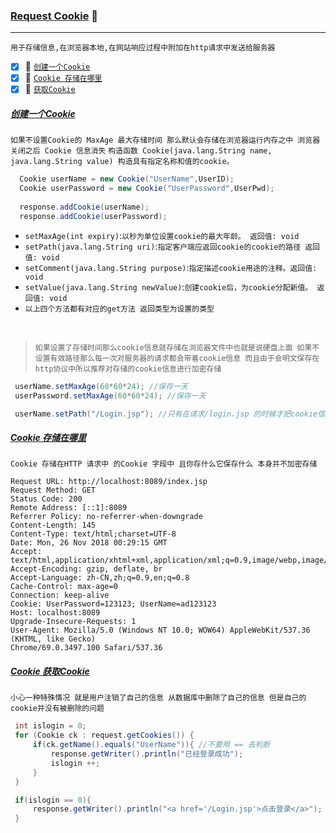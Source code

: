 ### [Request Cookie](#top) <b id="top"></b> :maple_leaf:

----
`用于存储信息,在浏览器本地,在网站响应过程中附加在http请求中发送给服务器`

- [x] :maple_leaf: [`创建一个Cookie`](#create) 
- [x] :maple_leaf: [`Cookie 存储在哪里`](#place) 
- [x] :maple_leaf: [`获取Cookie`](#get) 

##### [创建一个Cookie](#top)  <b id="create"></b>
`如果不设置Cookie的 MaxAge 最大存储时间 那么默认会存储在浏览器运行内存之中 浏览器关闭之后 Cookie 信息消失`
`构造函数 Cookie(java.lang.String name, java.lang.String value) 构造具有指定名称和值的cookie。`
```c#
  Cookie userName = new Cookie("UserName",UserID);
  Cookie userPassword = new Cookie("UserPassword",UserPwd);
  
  response.addCookie(userName);
  response.addCookie(userPassword);
```
* `setMaxAge(int expiry)`:`以秒为单位设置cookie的最大年龄。 返回值: void`
* `setPath(java.lang.String uri)`:`指定客户端应返回cookie的cookie的路径 返回值: void`
* `setComment(java.lang.String purpose)`:`指定描述cookie用途的注释。返回值: void`
* `setValue(java.lang.String newValue)`:`创建cookie后，为cookie分配新值。 返回值: void`
* `以上四个方法都有对应的get方法 返回类型为设置的类型`
<br/>

> `如果设置了存储时间那么cookie信息就存储在浏览器文件中也就是说硬盘上面 如果不设置有效路径那么每一次对服务器的请求都会带着cookie信息 而且由于会明文保存在
http协议中所以推荐对存储的cookie信息进行加密存储`


```c#
 userName.setMaxAge(60*60*24); //保存一天
 userPassword.setMaxAge(60*60*24); //保存一天

 userName.setPath("/Login.jsp"); //只有在请求/login.jsp 的时候才把cookie信息 加到http请求中
```


##### [Cookie 存储在哪里](#top)  <b id="place"></b>
`Cookie 存储在HTTP 请求中 的Cookie 字段中 且你存什么它保存什么 本身并不加密存储`
```http
Request URL: http://localhost:8089/index.jsp
Request Method: GET
Status Code: 200 
Remote Address: [::1]:8089
Referrer Policy: no-referrer-when-downgrade
Content-Length: 145
Content-Type: text/html;charset=UTF-8
Date: Mon, 26 Nov 2018 00:29:15 GMT
Accept: text/html,application/xhtml+xml,application/xml;q=0.9,image/webp,image/apng,*/*;q=0.8
Accept-Encoding: gzip, deflate, br
Accept-Language: zh-CN,zh;q=0.9,en;q=0.8
Cache-Control: max-age=0
Connection: keep-alive
Cookie: UserPassword=123123; UserName=ad123123
Host: localhost:8089
Upgrade-Insecure-Requests: 1
User-Agent: Mozilla/5.0 (Windows NT 10.0; WOW64) AppleWebKit/537.36 (KHTML, like Gecko) 
Chrome/69.0.3497.100 Safari/537.36
```
##### [Cookie 获取Cookie](#top)  <b id="get"></b>
`小心一种特殊情况 就是用户注销了自己的信息 从数据库中删除了自己的信息 但是自己的cookie并没有被删除的问题`
```c#
 int islogin = 0;
 for (Cookie ck : request.getCookies()) {
     if(ck.getName().equals("UserName")){ //不要用 == 去判断
         response.getWriter().println("已经登录成功");
         islogin ++;
     }
 }

 if(islogin == 0){
     response.getWriter().println("<a href='/Login.jsp'>点击登录</a>");
 }
```
